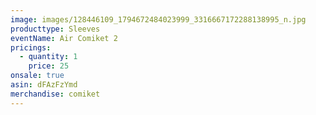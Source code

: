 ```yaml
---
image: images/128446109_1794672484023999_3316667172288138995_n.jpg
producttype: Sleeves
eventName: Air Comiket 2
pricings:
  - quantity: 1
    price: 25
onsale: true
asin: dFAzFzYmd
merchandise: comiket
---
```

